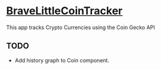 # [BraveLittleCoinTracker](https://bravelittletodolist.github.io/BraveLittleCoinTracker/)
This app tracks Crypto Currencies using the Coin Gecko API

## TODO
- Add history graph to Coin component.

